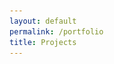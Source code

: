 ```yaml
---
layout: default
permalink: /portfolio
title: Projects
---
```


<script type="text/javascript" src="{{ "/css/jquery.collapsible.min.js" | prepend: site.baseurl }}"></script>



<div style="height: 100%; position: relative;">
  	<div class="post-content" style="width: 75%; top: 50%; transform: translateY(-50%); position: relative; margin: auto; text-align: left;">
	  	<div id="collapse" style="opacity: 0;">
		  <h2>/ Skills</h2>
		  <div style="margin-left: 30px;">
		    <h3 class="portfolio-link"><a href="/technical-drawing">/ Technical Drawing</a></h3>
		    <h3 class="portfolio-link"><a href="/visual-comm">/ Visual Communication + Editing</a></h3>
		  </div>
		  <h2>/ Projects</h2>
		  <div style="margin-left: 30px;">
		    <h3 class="portfolio-link"><a href="/project-pico">/ Project Pico _2012</a></h3>
		  </div>
		  <h2>/ Creative</h2>
		  <div style="margin-left: 30px;">
		    <h3 class="portfolio-link"><a href="/photography">/ Photography <img src="/assets/photography.png" width="28em;"></a></h3>
		    <h3 class="portfolio-link"><a href="http://samywilko.com" target="_blank">/ Writing <img src="/assets/writing.png" width="28em;"></a></h3>
		  </div>
		</div>
	</div>
</div>

<script type="text/javascript">
	$('#collapse').collapsible({
		accordion: true,
	});

	$('#collapse').fadeTo(800, 1);
</script>